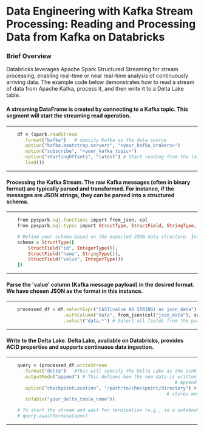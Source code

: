 # Data Engineering with Kafka Stream Processing: Reading and Processing Data from Kafka on Databricks

### Brief Overview

Databricks leverages Apache Spark Structured Streaming for stream processing, enabling real-time or near real-time analysis of continuously arriving data. The example code below demonstrates how to read a stream of data from Apache Kafka, process it, and then write it to a Delta Lake table.

#### A streaming DataFrame is created by connecting to a Kafka topic. This segment will start the streaming read operation.
---
```ruby
    df = (spark.readStream
      .format("kafka")   # specify Kafka as the data source
      .option("kafka.bootstrap.servers", "<your_kafka_brokers>")
      .option("subscribe", "<your_kafka_topic>")
      .option("startingOffsets", "latest") # Start reading from the latest available offset
      .load())
```
---

#### Processing the Kafka Stream. The raw Kafka messages (often in binary format) are typically parsed and transformed. For instance, if the messages are JSON strings, they can be parsed into a structured schema.
---
```ruby
    from pyspark.sql.functions import from_json, col
    from pyspark.sql.types import StructType, StructField, StringType, IntegerType

    # Define your schema based on the expected JSON data structure. Inferschema is not used in this instance.
    schema = StructType([
        StructField("id", IntegerType()),
        StructField("name", StringType()),
        StructField("value", IntegerType())
    ])
```
---

#### Parse the 'value' column (Kafka message payload) in the desired format. We have chosen JSON as the format in this instance.
---
```ruby
    processed_df = df.selectExpr("CAST(value AS STRING) as json_data") \
                     .withColumn("data", from_json(col("json_data"), schema)) \
                     .select("data.*") # Select all fields from the parsed 'data' struct
```
---

#### Write to the Delta Lake. Delta Lake, available on Databricks, provides ACID properties and supports continuous data ingestion.
---
```ruby
    query = (processed_df.writeStream
      .format("delta")   #This will specify the Delta Lake as the sink.
      .outputMode("append") # This defines how the new data is written viz: append, complete, update.  
                                                              # Append is used in this instance 
      .option("checkpointLocation", "/path/to/checkpoint/directory") # Essential for fault tolerance. It
                                                           # stores metadata about the streaming session progress
      .toTable("your_delta_table_name"))

    # To start the stream and wait for termination (e.g., in a notebook)
    # query.awaitTermination()

```
---







